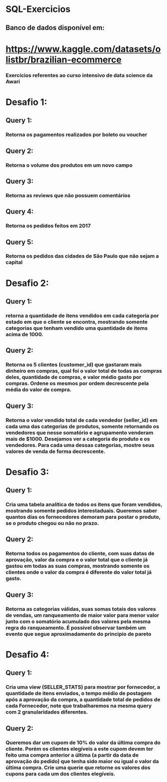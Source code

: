 # SQL-Exercicios
## Banco de dados disponível em: 
# https://www.kaggle.com/datasets/olistbr/brazilian-ecommerce

### Exercícios referentes ao curso intensivo de data science da Awari

# Desafio 1:
## Query 1:
### Retorna os pagamentos realizados por boleto ou voucher

## Query 2:
### Retorna o volume dos produtos em um novo campo

## Query 3:
### Retorna as reviews que não possuem comentários

## Query 4: 
### Retorna os pedidos feitos em 2017

## Query 5:
### Retorna os pedidos das cidades de São Paulo que não sejam a capital

# Desafio 2:
## Query 1:
### retorna a quantidade de itens vendidos em cada categoria por estado em que o cliente se encontra, mostrando somente categorias que tenham vendido uma quantidade de items acima de 1000.

## Query 2: 
### Retorna os 5 clientes (customer_id) que gastaram mais dinheiro em compras, qual foi o valor total de todas as compras deles, quantidade de compras, e valor médio gasto por compras. Ordene os mesmos por ordem decrescente pela média do valor de compra.

## Query 3:
### Retorna o valor vendido total de cada vendedor (seller_id) em cada uma das categorias de produtos, somente retornando os vendedores que nesse somatório e agrupamento venderam mais de $1000. Desejamos ver a categoria do produto e os vendedores. Para cada uma dessas categorias, mostre seus valores de venda de forma decrescente.

# Desafio 3:
## Query 1:
### Cria uma tabela analítica de todos os itens que foram vendidos, mostrando somente pedidos interestaduais. Queremos saber quantos dias os fornecedores demoram para postar o produto, se o produto chegou ou não no prazo.

## Query 2:
### Retorna todos os pagamentos do cliente, com suas datas de aprovação, valor da compra e o valor total que o cliente já gastou em todas as suas compras, mostrando somente os clientes onde o valor da compra é diferente do valor total já gasto.

## Query 3:
### Retorna as categorias válidas, suas somas totais dos valores de vendas, um ranqueamento de maior valor para menor valor junto com o somatório acumulado dos valores pela mesma regra do ranqueamento. É possivel observar também um evento que segue aproximadamente do principio de pareto

# Desafio 4:
## Query 1:
### Cria uma view (SELLER_STATS) para mostrar por fornecedor, a quantidade de itens enviados, o tempo médio de postagem após a aprovação da compra, a quantidade total de pedidos de cada Fornecedor, note que trabalharemos na mesma query com 2 granularidades diferentes.

## Query 2:
### Queremos dar um cupom de 10% do valor da última compra do cliente. Porém os clientes elegíveis a este cupom devem ter feito uma compra anterior a última (a partir da data de aprovação do pedido) que tenha sido maior ou igual o valor da última compra. Crie uma querie que retorne os valores dos cupons para cada um dos clientes elegíveis.
